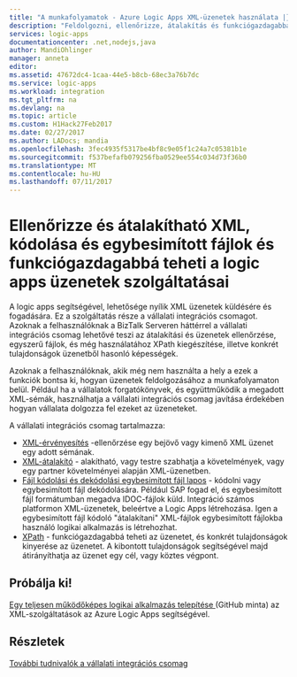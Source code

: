 ```yaml
---
title: "A munkafolyamatok - Azure Logic Apps XML-üzenetek használata |} Microsoft Docs"
description: "Feldolgozni, ellenőrizze, átalakítás és funkciógazdagabbá teheti a logic Apps alkalmazásokat és üzleti XML-üzenetek-forgatókönyvekre, a vállalati integrációs csomag segítségével"
services: logic-apps
documentationcenter: .net,nodejs,java
author: MandiOhlinger
manager: anneta
editor: 
ms.assetid: 47672dc4-1caa-44e5-b8cb-68ec3a76b7dc
ms.service: logic-apps
ms.workload: integration
ms.tgt_pltfrm: na
ms.devlang: na
ms.topic: article
ms.custom: H1Hack27Feb2017
ms.date: 02/27/2017
ms.author: LADocs; mandia
ms.openlocfilehash: 3fec4935f5317be4bf8c9e05f1c24a7c05381b1e
ms.sourcegitcommit: f537befafb079256fba0529ee554c034d73f36b0
ms.translationtype: MT
ms.contentlocale: hu-HU
ms.lasthandoff: 07/11/2017
---
```

# <a name="validate-and-transform-xml-encode-and-decode-flat-files-and-enrich-messages-features-in-logic-apps"></a>Ellenőrizze és átalakítható XML, kódolása és egybesimított fájlok és funkciógazdagabbá teheti a logic apps üzenetek szolgáltatásai

A logic apps segítségével, lehetősége nyílik XML üzenetek küldésére és fogadására. Ez a szolgáltatás része a vállalati integrációs csomagot. Azoknak a felhasználóknak a BizTalk Serveren háttérrel a vállalati integrációs csomag lehetővé teszi az átalakítási és üzenetek ellenőrzése, egyszerű fájlok, és még használatához XPath kiegészítése, illetve konkrét tulajdonságok üzenetből hasonló képességek. 

Azoknak a felhasználóknak, akik még nem használta a hely a ezek a funkciók bontsa ki, hogyan üzenetek feldolgozásához a munkafolyamaton belül. Például ha a vállalatok forgatókönyvek, és együttműködik a megadott XML-sémák, használhatja a vállalati integrációs csomag javítása érdekében hogyan vállalata dolgozza fel ezeket az üzeneteket. 

A vállalati integrációs csomag tartalmazza: 

* [XML-érvényesítés](logic-apps-enterprise-integration-xml-validation.md "további információ a XML-üzenet érvényesítés") -ellenőrzése egy bejövő vagy kimenő XML üzenet egy adott sémának.
* [XML-átalakító](../logic-apps/logic-apps-enterprise-integration-transform.md "XML üzenet átalakítások és a maps ismertetése") - alakítható, vagy testre szabhatja a követelmények, vagy egy partner követelményei alapján XML-üzenetben.
* [Fájl kódolási és dekódolási egybesimított fájl lapos](logic-apps-enterprise-integration-flatfile.md "további információ a egybesimított fájl kódolás/dekódolás") - kódolni vagy egybesimított fájl dekódolására. Például SAP fogad el, és egybesimított fájl formátumban megadva IDOC-fájlok küld. Integráció számos platformon XML-üzenetek, beleértve a Logic Apps létrehozása. Igen a egybesimított fájl kódoló "átalakítani" XML-fájlok egybesimított fájlokba használó logikai alkalmazás is létrehozhat. 
* [XPath](https://msdn.microsoft.com/library/mt643789.aspx) - funkciógazdagabbá teheti az üzenetet, és konkrét tulajdonságok kinyerése az üzenetet. A kibontott tulajdonságok segítségével majd átirányíthatja az üzenet egy cél, vagy köztes végpont.

## <a name="try-it-out"></a>Próbálja ki!
[Egy teljesen működőképes logikai alkalmazás telepítése ](https://github.com/Azure/azure-quickstart-templates/tree/master/201-logic-app-veter-pipeline) (GitHub minta) az XML-szolgáltatások az Azure Logic Apps segítségével.

## <a name="learn-more"></a>Részletek
[További tudnivalók a vállalati integrációs csomag](../logic-apps/logic-apps-enterprise-integration-overview.md "további információ a vállalati integrációs csomag")
